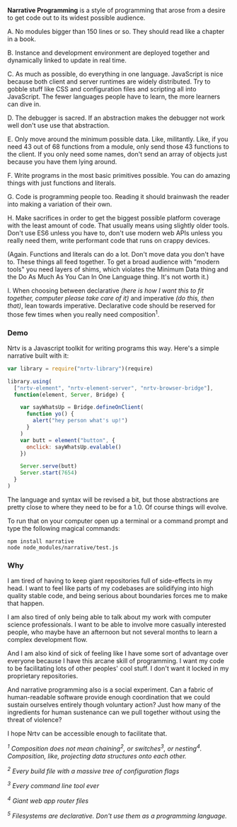 
**Narrative Programming** is a style of programming that arose from a desire to get code out to its widest possible audience.

A. No modules bigger than 150 lines or so. They should read like a chapter in a book.

B. Instance and development environment are deployed together and dynamically linked to update in real time.

C. As much as possible, do everything in one language. JavaScript is nice because both client and server runtimes are widely distributed. Try to gobble stuff like CSS and configuration files and scripting all into JavaScript. The fewer languages people have to learn, the more learners can dive in.

D. The debugger is sacred. If an abstraction makes the debugger not work well don't use use that abstraction.

E. Only move around the minimum possible data. Like, militantly. Like, if you need 43 out of 68 functions from a module, only send those 43 functions to the client. If you only need some names, don't send an array of objects just because you have them lying around.

F. Write programs in the most basic primitives possible. You can do amazing things with just functions and literals.

G. Code is programming people too. Reading it should brainwash the reader into making a variation of their own.

H. Make sacrifices in order to get the biggest possible platform coverage with the least amount of code. That usually means using slightly older tools. Don't use ES6 unless you have to, don't use modern web APIs unless you really need them, write performant code that runs on crappy devices.

(Again. Functions and literals can do a lot. Don't move data you don't have to. These things all feed together. To get a broad audience with "modern tools" you need layers of shims, which violates the Minimum Data thing and the Do As Much As You Can In One Language thing. It's not worth it.)

I. When choosing between declarative *(here is how I want this to fit together, computer please take care of it)* and imperative *(do this, then that)*, lean towards imperative. Declarative code should be reserved for those few times when you really need composition<sup>1</sup>.

### Demo

Nrtv is a Javascript toolkit for writing programs this way. Here's a  simple narrative built with it:

```Javascript
var library = require("nrtv-library")(require)

library.using(
  ["nrtv-element", "nrtv-element-server", "nrtv-browser-bridge"],
  function(element, Server, Bridge) {

    var sayWhatsUp = Bridge.defineOnClient(
      function yo() {
        alert("hey person what's up!")
      }
    )
    var butt = element("button", {
      onclick: sayWhatsUp.evalable()
    })

    Server.serve(butt)
    Server.start(7654)
  }
)
```

The language and syntax will be revised a bit, but those abstractions are pretty close to where they need to be for a 1.0. Of course things will evolve.

To run that on your computer open up a terminal or a command prompt and type the following magical commands:

    npm install narrative
    node node_modules/narrative/test.js

### Why

I am tired of having to keep giant repositories full of side-effects in my head. I want to feel like parts of my codebases are solidifying into high quality stable code, and being serious about boundaries forces me to make that happen.

I am also tired of only being able to talk about my work with computer science professionals. I want to be able to involve more casually interested people, who maybe have an afternoon but not several months to learn a complex development flow.

And I am also kind of sick of feeling like I have some sort of advantage over everyone because I have this arcane skill of programming. I want my code to be facilitating lots of other peoples' cool stuff. I don't want it locked in my proprietary repositories.

And narrative programming also is a social experiment. Can a fabric of human-readable software provide enough coordination that we could sustain ourselves entirely though voluntary action? Just how many of the ingredients for human sustenance can we pull together without using the threat of violence?

I hope Nrtv can be accessible enough to facilitate that.

*<sup>1</sup> Composition does not mean chaining<sup>2</sup>, or switches<sup>3</sup>, or nesting<sup>4</sup>. Composition, like, projecting data structures onto each other.*

*<sup>2</sup> Every build file with a massive tree of configuration flags*

*<sup>3</sup> Every command line tool ever*

*<sup>4</sup> Giant web app router files*

*<sup>5</sup> Filesystems are declarative. Don't use them as a programming language.*